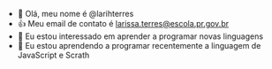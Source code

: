 - 👋 Olá, meu nome é @larihterres
- 👍 Meu email de contato é larissa.terres@escola.pr.gov.br
- 👀 Eu estou interessado em aprender a programar novas linguagens
- 🌱 Eu estou aprendendo a programar recentemente a linguagem de JavaScript e Scrath
